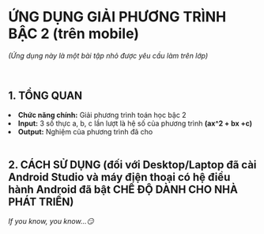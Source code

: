 <h1>ỨNG DỤNG GIẢI PHƯƠNG TRÌNH BẬC 2 (trên mobile)</h1>
<p style="font-size=3px"><i>(Ứng dụng này là một bài tập nhỏ được yêu cầu làm trên lớp)</i></p></br>
<h2>1. TỔNG QUAN</h2>
<li><b>Chức năng chính:</b> Giải phương trình toán học bậc 2</li>
<li><b>Input:</b> 3 số thực a, b, c lần lượt là hệ số của phương trình <b>(ax^2 + bx +c)</b></li> 
<li><b>Output:</b> Nghiệm của phương trình đã cho</li></br>
<h2>2. CÁCH SỬ DỤNG (đối với Desktop/Laptop đã cài Android Studio và máy điện thoại có hệ điều hành Android đã bật CHẾ ĐỘ DÀNH CHO NHÀ PHÁT TRIỂN)</h2>
<p style="color=#4F4F4F"><i>If you know, you know...😏</i></p>
<!-- <h3>Với máy đã bật CHẾ ĐỘ DÀNH CHO NHÀ PHÁT TRIỂN</h3> -->
